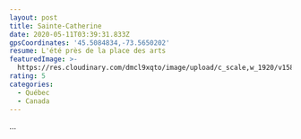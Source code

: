 ```yaml
---
layout: post
title: Sainte-Catherine
date: 2020-05-11T03:39:31.833Z
gpsCoordinates: '45.5084834,-73.5650202'
resume: L'été près de la place des arts
featuredImage: >-
  https://res.cloudinary.com/dmcl9xqto/image/upload/c_scale,w_1920/v1589168255/IMG_20190526_183537_ppkkzs.jpg
rating: 5
categories:
  - Québec
  - Canada
---
```

...
